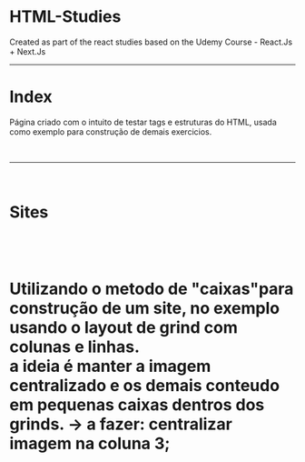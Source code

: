 # HTML-Studies
Created as part of the react studies based on the Udemy Course - React.Js + Next.Js

<hr>
<h1>Index</h1>
<p> Página criado com o intuito de testar tags e estruturas do HTML, usada como exemplo para construção de demais exercicios. </p>
<br>
<hr>
<br>
<h1>Sites<h1>
<br>
<p> Utilizando o metodo de "caixas"para construção de um site, no exemplo usando o layout de grind com colunas e linhas. <br>
    a ideia é manter a imagem centralizado e os demais conteudo em pequenas caixas dentros dos grinds.
    -> a fazer: centralizar imagem na coluna 3; <br>
</p>
